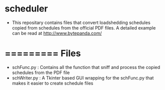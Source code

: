 scheduler
=========
* This repositary contains files that convert loadshedding schedules copied from schedules from the official PDF files.
A detailed example can be read at http://www.bytepanda.com/

=========
Files
=========

* schFunc.py : Contains all the function that sniff and process the copied schedules from the PDF file
* schWriter.py : A Tkinter based GUI wrapping for the schFunc.py that makes it easier to create schedule files

